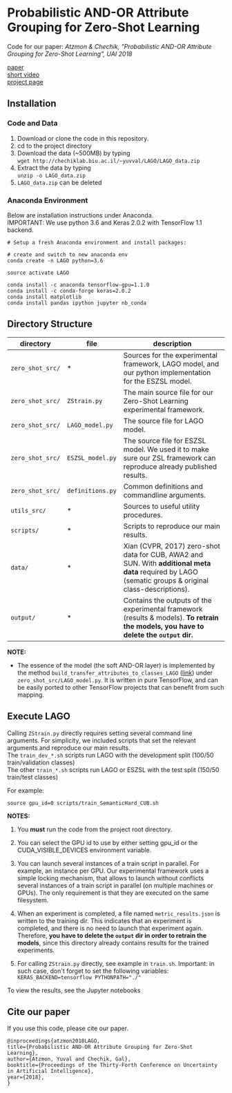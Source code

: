 # Probabilistic AND-OR Attribute Grouping for Zero-Shot Learning
Code for our paper: *Atzmon & Chechik, "Probabilistic AND-OR Attribute Grouping for Zero-Shot Learning", UAI 2018* <br>

<a href="https://arxiv.org/abs/1806.02664" target="_blank">paper</a> <br>
<a href="https://www.youtube.com/watch?v=7nj3OPuGTCY" target="_blank">short video</a> <br>
<a href="https://chechiklab.biu.ac.il/~yuvval/LAGO/" target="_blank">project page</a> <br>


## Installation
### Code and Data

 1. Download or clone the code in this repository.
 2. cd to the project directory
 3. Download the data (~500MB) by typing <br> `wget http://chechiklab.biu.ac.il/~yuvval/LAGO/LAGO_data.zip`
 4. Extract the data by typing <br> `unzip -o LAGO_data.zip`
 5. `LAGO_data.zip` can be deleted
### Anaconda Environment
Below are installation instructions under Anaconda.<br>
IMPORTANT: We use python 3.6 and Keras 2.0.2 with TensorFlow 1.1 backend. 

    # Setup a fresh Anaconda environment and install packages:

    # create and switch to new anaconda env
    conda create -n LAGO python=3.6 

    source activate LAGO

    conda install -c anaconda tensorflow-gpu=1.1.0
    conda install -c conda-forge keras=2.0.2
    conda install matplotlib
    conda install pandas ipython jupyter nb_conda


## Directory Structure

directory | file | description
---|---|---
`zero_shot_src/` | * | Sources for the experimental framework, LAGO model, and our python implementation for the ESZSL model. 
`zero_shot_src/`|`ZStrain.py` | The main source file for our Zero-Shot Learning experimental framework. 
`zero_shot_src/`|`LAGO_model.py` | The source file for LAGO model.
`zero_shot_src/`|`ESZSL_model.py` | The source file for ESZSL model. We used it to make sure our ZSL framework can reproduce already published results.
`zero_shot_src/`|`definitions.py` | Common definitions and commandline arguments.
`utils_src/` | * | Sources to useful utility procedures. 
`scripts/` | * | Scripts to reproduce our main results. 
`data/` | * | Xian (CVPR, 2017) zero-shot data for CUB, AWA2 and SUN. With **additional meta data** required by LAGO (sematic groups & original class-descriptions). 
`output/` | * | Contains the outputs of the experimental framework (results & models). **To retrain the models, you have to delete the `output` dir.**


**NOTE:**

* The essence of the model (the soft AND-OR layer) is implemented by the
method `build_transfer_attributes_to_classes_LAGO` ([link](https://github.com/yuvval/LAGO/blob/master/zero_shot_src/LAGO_model.py#L33)) under `zero_shot_src/LAGO_model.py`. 
It is written in pure TensorFlow, and can be easily ported to other TensorFlow
projects that can benefit from such mapping.

## Execute LAGO
Calling `ZStrain.py` directly requires setting several command line arguments. For simplicity, we included scripts that set the relevant arguments and reproduce our main results.  <br>
The `train_dev_*.sh` scripts run LAGO with the development split (100/50 train/validation classes)<br>
The other `train_*.sh` scripts run LAGO or ESZSL with the test split (150/50 train/test classes)<br>

For example:

    source gpu_id=0 scripts/train_SemanticHard_CUB.sh
    
**NOTES:**

1. You **must** run the code from the project root directory.
2. You can select the GPU id to use by either setting gpu_id or the CUDA_VISIBLE_DEVICES environment variable.
3. You can launch several instances of a train script in parallel. 
For example, an instance per GPU. 
Our experimental framework uses a simple locking mechanism, 
that allows to launch without conflicts several instances of a train script in parallel (on multiple
    machines or GPUs). The only requirement is that they are executed on the same filesystem.
4. When an experiment is completed, a file named `metric_results.json` is written
to the training dir. This indicates that an experiment is completed, and there is no need to launch that experiment again.
Therefore, **you have to delete the `output` dir in order to retrain the models**, since this directory already contains results for the trained experiments.

5. For calling `ZStrain.py` directly, see example in `train.sh`. Important: in such case, don't forget to set the following variables: `KERAS_BACKEND=tensorflow PYTHONPATH="./"`

To view the results, see the Jupyter notebooks

## Cite our paper
If you use this code, please cite our paper.

    @inproceedings{atzmon2018LAGO,
    title={Probabilistic AND-OR Attribute Grouping for Zero-Shot Learning},
    author={Atzmon, Yuval and Chechik, Gal},
    booktitle={Proceedings of the Thirty-Forth Conference on Uncertainty in Artificial Intelligence},
    year={2018},
    } 

